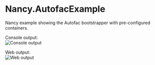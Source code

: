# Nancy.AutofacExample
Nancy example showing the Autofac bootstrapper with pre-configured containers.

Console output:  
![Console output](https://raw.githubusercontent.com/khellang/Nancy.AutofacExample/master/etc/2015-02-27_14-15-25.png)

Web output:  
![Web output](https://raw.githubusercontent.com/khellang/Nancy.AutofacExample/master/etc/2015-02-27_14-15-37.png)
